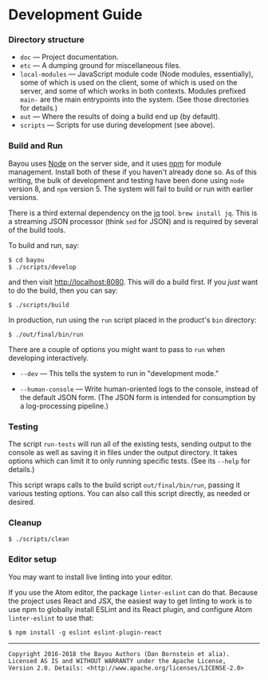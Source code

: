Development Guide
=================

### Directory structure

* `doc` &mdash; Project documentation.
* `etc` &mdash; A dumping ground for miscellaneous files.
* `local-modules` &mdash; JavaScript module code (Node modules, essentially),
  some of which is used on the client, some of which is used on the server, and
  some of which works in both contexts. Modules prefixed `main-` are the main
  entrypoints into the system. (See those directories for details.)
* `out` &mdash; Where the results of doing a build end up (by default).
* `scripts` &mdash; Scripts for use during development (see above).

### Build and Run

Bayou uses [Node](https://nodejs.org) on the server side, and it uses
[npm](https://npmjs,com) for module management. Install both of these if you
haven't already done so. As of this writing, the bulk of development and
testing have been done using `node` version 8, and `npm` version 5. The system
will fail to build or run with earlier versions.

There is a third external dependency on the [jq](https://github.com/stedolan/jq)
tool. `brew install jq`. This is a streaming JSON processor (think `sed` for
JSON) and is required by several of the build tools.

To build and run, say:

```
$ cd bayou
$ ./scripts/develop
```

and then visit <http://localhost:8080>. This will do a build first. If you
_just_ want to do the build, then you can say:

```
$ ./scripts/build
```

In production, run using the `run` script placed in the product's `bin`
directory:

```
$ ./out/final/bin/run
```

There are a couple of options you might want to pass to `run` when developing
interactively.

* `--dev` &mdash; This tells the system to run in "development mode."

* `--human-console` &mdash; Write human-oriented logs to the console, instead
  of the default JSON form. (The JSON form is intended for consumption by a
  log-processing pipeline.)

### Testing

The script `run-tests` will run all of the existing tests, sending output to the
console as well as saving it in files under the output directory. It takes
options which can limit it to only running specific tests. (See its `--help` for
details.)

This script wraps calls to the build script `out/final/bin/run`, passing it
various testing options. You can also call this script directly, as needed or
desired.

### Cleanup

```
$ ./scripts/clean
```

### Editor setup

You may want to install live linting into your editor.

If you use the Atom editor, the package `linter-eslint` can do that. Because
the project uses React and JSX, the easiest way to get linting to work is to
use npm to globally install ESLint and its React plugin, and configure Atom
`linter-eslint` to use that:

```
$ npm install -g eslint eslint-plugin-react
```

- - - - - - - - - -

```
Copyright 2016-2018 the Bayou Authors (Dan Bornstein et alia).
Licensed AS IS and WITHOUT WARRANTY under the Apache License,
Version 2.0. Details: <http://www.apache.org/licenses/LICENSE-2.0>
```
